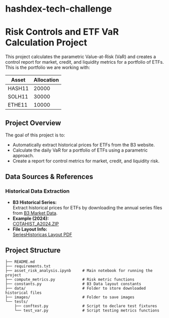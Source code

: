 # hashdex-tech-challenge
# Risk Controls and ETF VaR Calculation Project

This project calculates the parametric Value-at-Risk (VaR) and creates a control report for market, credit, and liquidity metrics for a portfolio of ETFs.
This is the portfolio we are working with:

| **Asset**  | **Allocation** |
|--------|------------|
| HASH11 | 20000      |
| SOLH11 | 30000      |
| ETHE11 | 10000      |

## Project Overview

The goal of this project is to:
- Automatically extract historical prices for ETFs from the B3 website.
- Calculate the daily VaR for a portfolio of ETFs using a parametric approach.
- Create a report for control metrics for market, credit, and liquidity risk.

## Data Sources & References

### Historical Data Extraction
- **B3 Historical Series:**  
  Extract historical prices for ETFs by downloading the annual series files from [B3 Market Data](http://www.b3.com.br/pt_br/market-data-e-indices/servicos-de-dados/market-data/historico/mercado-avista/series-historicas/).  
- **Example (2024):**  
  [COTAHIST_A2024.ZIP](http://bvmf.bmfbovespa.com.br/InstDados/SerHist/COTAHIST_A2024.ZIP)
- **File Layout Info:**  
  [SeriesHistoricas Layout PDF](http://www.b3.com.br/data/files/C8/F3/08/B4/297BE410F816C9E492D828A8/SeriesHistoricas_Layout.pdf)


## Project Structure

```plaintext
├── README.md
├── requirements.txt
├── asset_risk_analysis.ipynb     # Main notebook for running the project
├── compute_metrics.py            # Risk metric functions
├── constants.py                  # B3 Data layout constants
├── data/                         # Folder to store downloaded historical files
├── images/                       # Folder to save images 
└── tests/                       
    ├── conftest.py               # Script to declare test fixtures
    └── test_var.py               # Script testing metrics functions
``` 